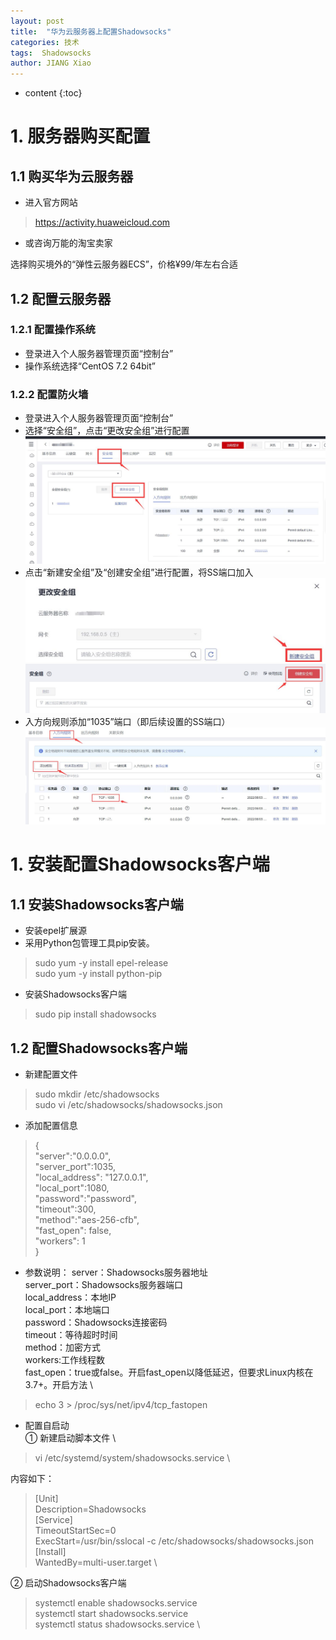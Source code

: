 ```yaml
---
layout: post
title:  "华为云服务器上配置Shadowsocks"
categories: 技术
tags:  Shadowsocks
author: JIANG Xiao
---
```


* content
{:toc}

# 1. 服务器购买配置
## 1.1 购买华为云服务器
- 进入官方网站
> https://activity.huaweicloud.com
- 或咨询万能的淘宝卖家 

选择购买境外的“弹性云服务器ECS”，价格¥99/年左右合适

## 1.2 配置云服务器
### 1.2.1 配置操作系统
- 登录进入个人服务器管理页面“控制台”
- 操作系统选择“CentOS 7.2 64bit”
### 1.2.2 配置防火墙
- 登录进入个人服务器管理页面“控制台”
- 选择“安全组”，点击“更改安全组”进行配置
![image](https://github.com/jxlz1314/myFigure/blob/main/HW1.jpg)
- 点击“新建安全组”及“创建安全组”进行配置，将SS端口加入
![image](https://github.com/jxlz1314/myFigure/blob/main/HW2.jpg)
![image](https://github.com/jxlz1314/myFigure/blob/main/HW3.jpg)
- 入方向规则添加“1035”端口（即后续设置的SS端口）
![image](https://github.com/jxlz1314/myFigure/blob/main/HW4.jpg)

# 1. 安装配置Shadowsocks客户端

## 1.1 安装Shadowsocks客户端
- 安装epel扩展源
- 采用Python包管理工具pip安装。
> sudo yum -y install epel-release \
sudo yum -y install python-pip
- 安装Shadowsocks客户端
> sudo pip install shadowsocks 

## 1.2 配置Shadowsocks客户端
- 新建配置文件
> sudo mkdir /etc/shadowsocks \
sudo vi /etc/shadowsocks/shadowsocks.json
- 添加配置信息
> { \
"server":"0.0.0.0", \
"server_port":1035, \
"local_address": "127.0.0.1", \
"local_port":1080, \
"password":"password", \
"timeout":300, \
"method":"aes-256-cfb", \
"fast_open": false, \
"workers": 1 \
}

- 参数说明：
server：Shadowsocks服务器地址 \
server_port：Shadowsocks服务器端口 \
local_address：本地IP \
local_port：本地端口 \
password：Shadowsocks连接密码 \
timeout：等待超时时间 \
method：加密方式 \
workers:工作线程数 \
fast_open：true或false。开启fast_open以降低延迟，但要求Linux内核在3.7+。开启方法 \
> echo 3 > /proc/sys/net/ipv4/tcp_fastopen
- 配置自启动 \
① 新建启动脚本文件 \
> vi /etc/systemd/system/shadowsocks.service \

  内容如下：
> [Unit] \
Description=Shadowsocks \
[Service] \
TimeoutStartSec=0 \
ExecStart=/usr/bin/sslocal -c /etc/shadowsocks/shadowsocks.json \
[Install] \
WantedBy=multi-user.target \

  ② 启动Shadowsocks客户端
> systemctl enable shadowsocks.service \
systemctl start shadowsocks.service \
systemctl status shadowsocks.service \
